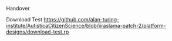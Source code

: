 Handover 

Download Test
https://github.com/alan-turing-institute/AutisticaCitizenScience/blob/jiraslama-patch-2/platform-designs/download-test.rp
